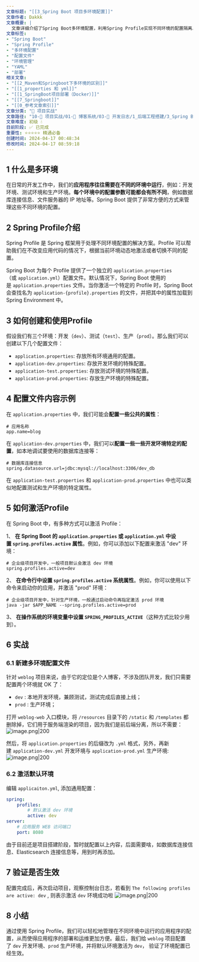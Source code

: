 ```yaml
---
文章标题: "[[3_Spring Boot 项目多环境配置]]" 
文章作者: Dakkk
文章概要: |
  文章详细介绍了Spring Boot多环境配置，利用Spring Profile实现不同环境的配置隔离。通过`application-{profile}.yml`文件管理差异化配置，讲解了`spring.profiles.active`属性、命令行等多种激活方式。提供了实战示例与验证，帮助开发者高效管理应用部署。
文章标签:
- "Spring Boot"
- "Spring Profile"
- "多环境配置"
- "配置文件"
- "环境管理"
- "YAML"
- "部署"
相关文章:
- "[[2_Maven和Springboot下多环境的区别]]"
- "[[1_properties 和 yml]]"
- "[[1_SpringBoot项目部署（Docker）]]"
- "[[7_Springboot]]"
- "[[0_参考文章索引]]"
文章分类: "🚀 项目实战"
文章路径: "10-🚀 项目实战/01-📝 博客系统/03-📝 开发日志/1_后端工程搭建/3_Spring Boot 项目多环境配置.md"
文章难度: 初级 💧
目前阶段: ✅ 已完成
重要性: ⭐⭐⭐⭐⭐ 精通必备
创建时间: 2024-04-17 00:48:34
修改时间: 2024-04-17 08:59:18
---
```


## 1 什么是多环境

在日常的开发工作中，我们的**应用程序往往需要在不同的环境中运行**，例如：开发环境、测试环境和生产环境。**每个环境中的配置参数可能都会有所不同**，例如数据库连接信息、文件服务器的 IP 地址等。Spring Boot 提供了非常方便的方式来管理这些不同环境的配置。

## 2 Spring Profile介绍

Spring Profile 是 Spring 框架用于处理不同环境配置的解决方案。Profile 可以帮助我们在不改变应用代码的情况下，根据当前环境动态地激活或者切换不同的配置。

Spring Boot 为每个 Profile 提供了一个独立的 `application.properties`（或 `application.yml`）配置文件。默认情况下，Spring Boot 使用的是 `application.properties` 文件。当你激活一个特定的 Profile 时，Spring Boot 会查找名为 `application-{profile}.properties` 的文件，并把其中的属性加载到 Spring Environment 中。
## 3 如何创建和使用Profile

假设我们有三个环境：开发（`dev`）、测试（`test`）、生产（`prod`）。那么我们可以创建以下几个配置文件：

- `application.properties`: 存放所有环境通用的配置。
- `application-dev.properties`: 存放开发环境的特殊配置。
- `application-test.properties`: 存放测试环境的特殊配置。
- `application-prod.properties`: 存放生产环境的特殊配置。
## 4 配置文件内容示例

在 `application.properties` 中，我们可能会**配置一些公共的属性**：
```properties
# 应用名称
app.name=blog
```

在 `application-dev.properties` 中，我们可以**配置一些一些开发环境特定的配置**，如本地调试要使用的数据库连接等：
```properties
# 数据库连接信息
spring.datasource.url=jdbc:mysql://localhost:3306/dev_db
```

在 `application-test.properties` 和 `application-prod.properties` 中也可以类似地配置测试和生产环境的特定属性。
## 5 如何激活Profile

在 Spring Boot 中，有多种方式可以激活 Profile：

1、 **在 Spring Boot 的 `application.properties` 或 `application.yml` 中设置 `spring.profiles.active` 属性**。例如，你可以添加以下配置来激活 "dev" 环境：
```properties
# 企业级项目开发中，一般项目默认会激活 dev 环境
spring.profiles.active=dev
```

2、 **在命令行中设置 `spring.profiles.active` 系统属性**。例如，你可以使用以下命令来启动你的应用，并激活 "prod" 环境：
```shell
# 企业级项目开发中，针对生产环境，一般通过启动命令再指定激活 prod 环境
java -jar $APP_NAME --spring.profiles.active=prod
```

 3、 **在操作系统的环境变量中设置 `SPRING_PROFILES_ACTIVE`**（这种方式比较少用到）。
## 6 实战

### 6.1 新建多环境配置文件

针对 `weblog` 项目来说，由于它的定位是个人博客，不涉及团队开发，我们只需要配置两个环境就 OK 了：

- `dev` : 本地开发环境，兼顾测试，测试完成后直接上线；
- `prod` : 生产环境；

打开 `weblog-web` 入口模块，将 `/resources` 目录下的 `/static` 和 `/templates` 都删除掉，它们用于服务端渲染的项目，因为我们是前后端分离，所以不需要：
![image.png|200](https://my-obsidian-image.oss-cn-guangzhou.aliyuncs.com/2024/04/311652e68a0c70714bd94a9594808b5b.png)

然后，将 `application.properties` 的后缀改为 `.yml` 格式，另外，再新建 `application-dev.yml` 开发环境与 `application-prod.yml` 生产环境:
![image.png|200](https://my-obsidian-image.oss-cn-guangzhou.aliyuncs.com/2024/04/a3b4aea8bfb760fff99e11061fea1167.png)
### 6.2 激活默认环境

编辑 `applicaiton.yml`, 添加通用配置：
```yml
spring:  
    profiles:  
        # 默认激活 dev 环境  
        active: dev  
server:  
    # 应用服务 WEB 访问端口  
    port: 8080
```

由于目前还是项目搭建阶段，暂时就配置以上内容，后面需要啥，如数据库连接信息、Elasticsearch 连接信息等，用到时再添加。

## 7 验证是否生效

配置完成后，再次启动项目，观察控制台日志，若看到 `The following profiles are active: dev` , 则表示激活 `dev` 环境成功啦
![image.png|200](https://my-obsidian-image.oss-cn-guangzhou.aliyuncs.com/2024/04/1214acd9b5d3cb856980384fe2dc820a.png)
## 8 小结

通过使用 Spring Profile，我们可以轻松地管理在不同环境中运行的应用程序的配置，从而使得应用程序的部署和运维更加方便。最后，我们给 `weblog` 项目配置了 `dev` 开发环境、`prod` 生产环境，并将默认环境激活为 `dev`， 验证了环境配置已经生效。